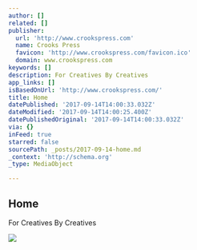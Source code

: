 ```yaml
---
author: []
related: []
publisher:
  url: 'http://www.crookspress.com'
  name: Crooks Press
  favicon: 'http://www.crookspress.com/favicon.ico'
  domain: www.crookspress.com
keywords: []
description: For Creatives By Creatives
app_links: []
isBasedOnUrl: 'http://www.crookspress.com/'
title: Home
datePublished: '2017-09-14T14:00:33.032Z'
dateModified: '2017-09-14T14:00:25.400Z'
datePublishedOriginal: '2017-09-14T14:00:33.032Z'
via: {}
inFeed: true
starred: false
sourcePath: _posts/2017-09-14-home.md
_context: 'http://schema.org'
_type: MediaObject

---
```

<article style=""><h1>Home</h1><p>For Creatives By Creatives</p><img src="http://static1.squarespace.com/static/577a359a2994caf1d48e19be/t/578ad176ebbd1a6a9102327d/1468715382918/Screen+Shot+2016-07-17+at+10.25.22+am.png?format=1000w" /></article>